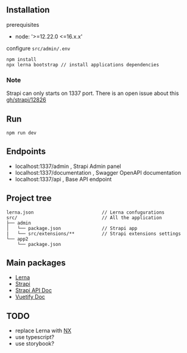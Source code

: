 ## Installation

prerequisites

- node: '>=12.22.0 <=16.x.x'

configure `src/admin/.env`

```
npm install
npx lerna bootstrap // install applications dependencies
```

### Note

Strapi can only starts on 1337 port. There is an open issue about this [gh/strapi/12826](https://github.com/strapi/strapi/issues/12826)

## Run

`npm run dev`


## Endpoints

- localhost:1337/admin , Strapi Admin panel
- localhost:1337/documentation , Swagger OpenAPI documentation
- localhost:1337/api , Base API endpoint

## Project tree

```
lerna.json                         // Lerna confugurations
src/                               // All the application
├── admin
│   └── package.json               // Strapi app
|   └── src/extensions/**          // Strapi extensions settings 
└── app2
    └── package.json
```

## Main packages

- [Lerna](https://github.com/lerna/lerna/)
- [Strapi](https://www.strapi.io/)
- [Strapi API Doc](https://docs.strapi.io/developer-docs/latest/plugins/documentation.html#installation)
- [Vuetify Doc](https://vuetifyjs.com/en/getting-started/wireframes/)

## TODO

- replace Lerna with [NX](https://github.com/nrwl/nx)
- use typescript?
- use storybook?